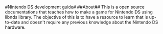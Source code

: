 #Nintendo DS development guide#
##About##
	This is a open source documentations that teaches how to make a game for Nintendo DS using libnds library. The objective of this is to have a resource to learn that is up-to-date and doesn't require any previous knowledge about the Nintendo DS hardware.